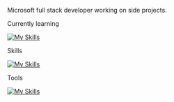 Microsoft full stack developer working on side projects.

Currently learning 

[![My Skills](https://skillicons.dev/icons?i=supabase)](https://skillicons.dev)


Skills

[![My Skills](https://skillicons.dev/icons?i=dotnet,cs,html,css,git,postgres&perline=10)](https://skillicons.dev)


Tools

[![My Skills](https://skillicons.dev/icons?i=vscode,visualstudio,supabase,raspberrypi,github,codepen&perline=10)](https://skillicons.dev)
